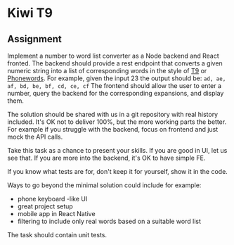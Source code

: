 # Kiwi T9

## Assignment

Implement a number to word list converter as a Node backend and React fronted.
The backend should provide a rest endpoint that converts a given numeric string into a list of corresponding words in the style of  [T9](https://en.wikipedia.org/wiki/T9_(predictive_text)) or [Phonewords](https://en.wikipedia.org/wiki/Phoneword). For example, given the input 23 the output should be: `ad, ae, af, bd, be, bf, cd, ce, cf`
The frontend should allow the user to enter a number, query the backend for the corresponding expansions, and display them.

The solution should be shared with us in a git repository with real history included.
It's OK not to deliver 100%, but the more working parts the better. For example if you
struggle with the backend, focus on frontend and just mock the API calls.

Take this task as a chance to present your skills. If you are good in UI, let us see that. If you are more into the backend, it's OK to have simple FE. 

If you know what tests are for, don't keep it for yourself, show it in the code.

Ways to go beyond the minimal solution could include for example:

* phone keyboard -like UI
* great project setup
* mobile app in React Native
* filtering to include only real words based on a suitable word list

The task should contain unit tests.